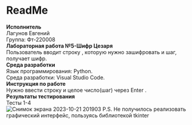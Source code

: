 # ReadMe
**Исполнитель** <br />
Лагунов Евгений<br />
Группа: Фт-220008<br />
**Лабораторная работа №5-Шифр Цезаря**<br />
Пользователь вводит строку , которую нужно зашифровать и шаг, получает шифр.<br />
**Среда разработки**<br />
Язык программирования: Python.<br />
Среда разработки: Visual Studio Code.<br />
**Инструкция по работе**<br />
Нужно ввести строку и целое число(шаг) через Enter .<br />
**Результаты тестирования**<br />
Тесты 1-4<br />
![Снимок экрана 2023-10-21 201903](https://github.com/jonyks/labaratory-work-5/assets/146552678/af56e6de-6c8d-40f3-a693-a1395edaf36a)
P.S. Не получилось реализовать графический интерфейс, пользуясь библиотекой tkinter
